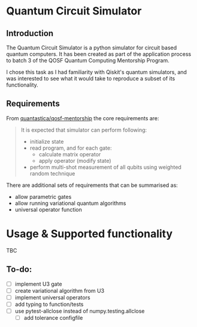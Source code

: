 # Quantum Circuit Simulator

## Introduction

The Quantum Circuit Simulator  is a python simulator for circuit based quantum computers.
It has been created as part of the application process to batch 3 of the QOSF Quantum Computing Mentorship Program.

I chose this task as I had familiarity with Qiskit's quantum simulators, and was interested to see what it would take to reproduce a subset of its functionality.

## Requirements

From [quantastica/qosf-mentorship](https://github.com/quantastica/qosf-mentorship/blob/master/qosf-simulator-task.ipynb) the core requirements are:

>It is expected that simulator can perform following:
> * initialize state
> * read program, and for each gate:
>   * calculate matrix operator
>   * apply operator (modify state)
> * perform multi-shot measurement of all qubits using weighted random technique

There are additional sets of requirements that can be summarised as:
* allow parametric gates 
* allow running variational quantum algorithms
* universal operator function


# Usage & Supported functionality

TBC


## To-do:

- [ ] implement U3 gate
- [ ] create variational algorithm from U3
- [ ] implement universal operators
- [ ] add typing to function/tests
- [ ] use pytest-allclose instead of numpy.testing.allclose
  - [ ] add tolerance configfile
